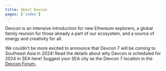 ```yaml
---
title: About Devcon
pages: ['index']
---
```


Devcon is an intensive introduction for new Ethereum explorers, a global family reunion for those already a part of our ecosystem, and a source of energy and creativity for all.

We couldn't be more excited to announce that Devcon 7 will be coming to Southeast Asia in 2024! Read the details about why Devcon is scheduled for 2024 in SEA here! Suggest your SEA city as the Devcon 7 location in the <a href="https://forum.devcon.org/c/devcon-7-location-suggestions/14">Devcon Forum.<a>